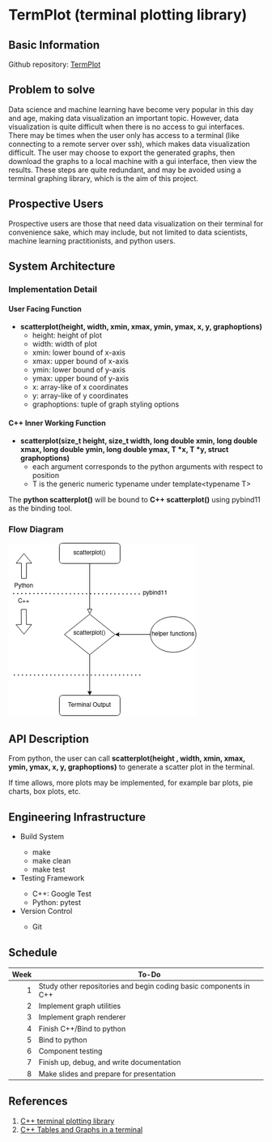 # TermPlot (terminal plotting library)

## Basic Information
Github repository: [TermPlot](https://github.com/hsjts0u/TermPlot)

## Problem to solve
Data science and machine learning have become very popular in this day and age, making data visualization an important topic. However, data visualization is quite difficult when there is no access to gui interfaces. There may be times when the user only has access to a terminal (like connecting to a remote server over ssh), which makes data visualization difficult. The user may choose to export the generated graphs, then download the graphs to a local machine with a gui interface, then view the results. These steps are quite redundant, and may be avoided using a terminal graphing library, which is the aim of this project.

## Prospective Users
Prospective users are those that need data visualization on their terminal for convenience sake, which may include, but not limited to data scientists, machine learning practitionists, and python users.

## System Architecture

### Implementation Detail

#### User Facing Function
* **scatterplot(height, width, xmin, xmax, ymin, ymax, x, y, graphoptions)**
    * height: height of plot
    * width: width of plot
    * xmin: lower bound of x-axis
    * xmax: upper bound of x-axis
    * ymin: lower bound of y-axis
    * ymax: upper bound of y-axis
    * x: array-like of x coordinates 
    * y: array-like of y coordinates
    * graphoptions: tuple of graph styling options

#### C++ Inner Working Function
* **scatterplot(size_t height, size_t width, long double xmin, long double xmax, long double ymin, long double ymax, T \*x, T \*y, struct graphoptions)**
    * each argument corresponds to the python arguments with respect to position
    * T is the generic numeric typename under template\<typename T\>

The **python scatterplot()** will be bound to **C++ scatterplot()** using pybind11 as the binding tool.

### Flow Diagram
![flow diagram](./img/Flow.png)

## API Description
From python, the user can call **scatterplot(height , width, xmin, xmax, ymin, ymax, x, y, graphoptions)** to generate a scatter plot in the terminal.

If time allows, more plots may be implemented, for example bar plots, pie charts, box plots, etc.

## Engineering Infrastructure

<ul>
<li> Build System </li>
    <ul>
        <li> make </li>
        <li> make clean </li>
        <li> make test </li>
    </ul>
<li> Testing Framework </li>
    <ul>
        <li> C++: Google Test </li>
        <li> Python: pytest </li>
    </ul>
<li> Version Control </li>
    <ul>
        <li> Git </li>
    </ul>
</ul>

## Schedule
Week | To-Do
----:|--------
1    | Study other repositories and begin coding basic components in C++
2    | Implement graph utilities
3    | Implement graph renderer
4    | Finish C++/Bind to python
5    | Bind to python
6    | Component testing
7    | Finish up, debug, and write documentation
8    | Make slides and prepare for presentation

## References
1. [C++ terminal plotting library](https://github.com/fbbdev/plot)
2. [C++ Tables and Graphs in a terminal](https://github.com/tdulcet/Tables-and-Graphs)